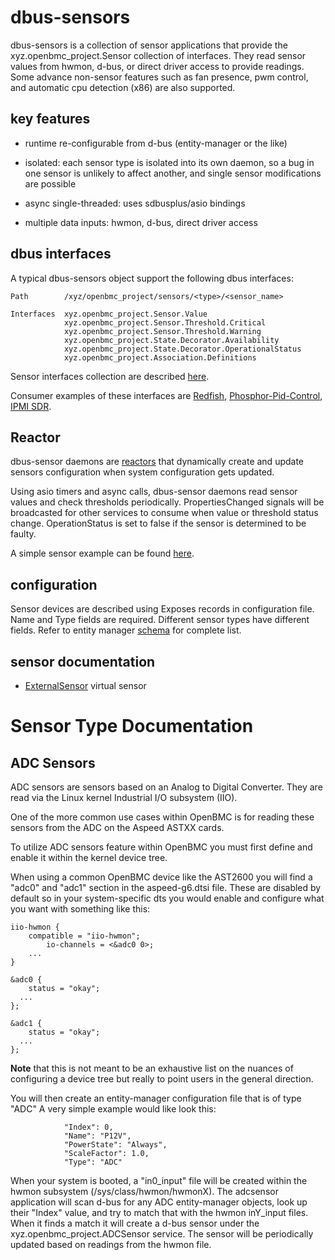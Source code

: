 # dbus-sensors

dbus-sensors is a collection of sensor applications that provide the
xyz.openbmc_project.Sensor collection of interfaces. They read sensor values
from hwmon, d-bus, or direct driver access to provide readings. Some advance
non-sensor features such as fan presence, pwm control, and automatic cpu
detection (x86) are also supported.

## key features

- runtime re-configurable from d-bus (entity-manager or the like)

- isolated: each sensor type is isolated into its own daemon, so a bug in one
  sensor is unlikely to affect another, and single sensor modifications are
  possible

- async single-threaded: uses sdbusplus/asio bindings

- multiple data inputs: hwmon, d-bus, direct driver access

## dbus interfaces

A typical dbus-sensors object support the following dbus interfaces:

```
Path        /xyz/openbmc_project/sensors/<type>/<sensor_name>

Interfaces  xyz.openbmc_project.Sensor.Value
            xyz.openbmc_project.Sensor.Threshold.Critical
            xyz.openbmc_project.Sensor.Threshold.Warning
            xyz.openbmc_project.State.Decorator.Availability
            xyz.openbmc_project.State.Decorator.OperationalStatus
            xyz.openbmc_project.Association.Definitions

```

Sensor interfaces collection are described
[here](https://github.com/openbmc/phosphor-dbus-interfaces/tree/master/yaml/xyz/openbmc_project/Sensor).

Consumer examples of these interfaces are
[Redfish](https://github.com/openbmc/bmcweb/blob/master/redfish-core/lib/sensors.hpp),
[Phosphor-Pid-Control](https://github.com/openbmc/phosphor-pid-control),
[IPMI SDR](https://github.com/openbmc/phosphor-host-ipmid/blob/master/dbus-sdr/sensorcommands.cpp).

## Reactor

dbus-sensor daemons are [reactors](https://github.com/openbmc/entity-manager)
that dynamically create and update sensors configuration when system
configuration gets updated.

Using asio timers and async calls, dbus-sensor daemons read sensor values and
check thresholds periodically. PropertiesChanged signals will be broadcasted for
other services to consume when value or threshold status change. OperationStatus
is set to false if the sensor is determined to be faulty.

A simple sensor example can be found
[here](https://github.com/openbmc/entity-manager/blob/master/docs/my_first_sensors.md).

## configuration

Sensor devices are described using Exposes records in configuration file. Name
and Type fields are required. Different sensor types have different fields.
Refer to entity manager
[schema](https://github.com/openbmc/entity-manager/blob/master/schemas/legacy.json)
for complete list.

## sensor documentation

- [ExternalSensor](https://github.com/openbmc/docs/blob/master/designs/external-sensor.md)
  virtual sensor

# Sensor Type Documentation

## ADC Sensors

ADC sensors are sensors based on an Analog to Digital Converter. They are read
via the Linux kernel Industrial I/O subsystem (IIO).

One of the more common use cases within OpenBMC is for reading these sensors
from the ADC on the Aspeed ASTXX cards.

To utilize ADC sensors feature within OpenBMC you must first define and enable
it within the kernel device tree.

When using a common OpenBMC device like the AST2600 you will find a "adc0" and
"adc1" section in the aspeed-g6.dtsi file. These are disabled by default so in
your system-specific dts you would enable and configure what you want with
something like this:

```
iio-hwmon {
    compatible = "iio-hwmon";
		io-channels = <&adc0 0>;
    ...
}

&adc0 {
	status = "okay";
  ...
};

&adc1 {
	status = "okay";
  ...
};
```

**Note** that this is not meant to be an exhaustive list on the nuances of
configuring a device tree but really to point users in the general direction.

You will then create an entity-manager configuration file that is of type "ADC"
A very simple example would like look this:

```
            "Index": 0,
            "Name": "P12V",
            "PowerState": "Always",
            "ScaleFactor": 1.0,
            "Type": "ADC"
```

When your system is booted, a "in0_input" file will be created within the hwmon
subsystem (/sys/class/hwmon/hwmonX). The adcsensor application will scan d-bus
for any ADC entity-manager objects, look up their "Index" value, and try to
match that with the hwmon inY_input files. When it finds a match it will create
a d-bus sensor under the xyz.openbmc_project.ADCSensor service. The sensor will
be periodically updated based on readings from the hwmon file.
